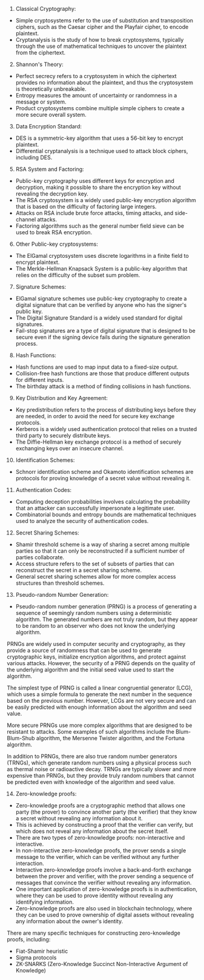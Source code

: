 1.  Classical Cryptography:

-   Simple cryptosystems refer to the use of substitution and transposition ciphers, such as the Caesar cipher and the Playfair cipher, to encode plaintext.
-   Cryptanalysis is the study of how to break cryptosystems, typically through the use of mathematical techniques to uncover the plaintext from the ciphertext.

2.  Shannon's Theory:

-   Perfect secrecy refers to a cryptosystem in which the ciphertext provides no information about the plaintext, and thus the cryptosystem is theoretically unbreakable.
-   Entropy measures the amount of uncertainty or randomness in a message or system.
-   Product cryptosystems combine multiple simple ciphers to create a more secure overall system.

3.  Data Encryption Standard:

-   DES is a symmetric-key algorithm that uses a 56-bit key to encrypt plaintext.
-   Differential cryptanalysis is a technique used to attack block ciphers, including DES.

5.  RSA System and Factoring:

-   Public-key cryptography uses different keys for encryption and decryption, making it possible to share the encryption key without revealing the decryption key.
-   The RSA cryptosystem is a widely used public-key encryption algorithm that is based on the difficulty of factoring large integers.
-   Attacks on RSA include brute force attacks, timing attacks, and side-channel attacks.
-   Factoring algorithms such as the general number field sieve can be used to break RSA encryption.

6.  Other Public-key cryptosystems:

-   The ElGamal cryptosystem uses discrete logarithms in a finite field to encrypt plaintext.
-   The Merkle-Hellman Knapsack System is a public-key algorithm that relies on the difficulty of the subset sum problem.

7.  Signature Schemes:

-   ElGamal signature schemes use public-key cryptography to create a digital signature that can be verified by anyone who has the signer's public key.
-   The Digital Signature Standard is a widely used standard for digital signatures.
-   Fail-stop signatures are a type of digital signature that is designed to be secure even if the signing device fails during the signature generation process.

8.  Hash Functions:

-   Hash functions are used to map input data to a fixed-size output.
-   Collision-free hash functions are those that produce different outputs for different inputs.
-   The birthday attack is a method of finding collisions in hash functions.

9.  Key Distribution and Key Agreement:

-   Key predistribution refers to the process of distributing keys before they are needed, in order to avoid the need for secure key exchange protocols.
-   Kerberos is a widely used authentication protocol that relies on a trusted third party to securely distribute keys.
-   The Diffie-Hellman key exchange protocol is a method of securely exchanging keys over an insecure channel.

10.  Identification Schemes:

-   Schnorr identification scheme and Okamoto identification schemes are protocols for proving knowledge of a secret value without revealing it.

11.  Authentication Codes:

-   Computing deception probabilities involves calculating the probability that an attacker can successfully impersonate a legitimate user.
-   Combinatorial bounds and entropy bounds are mathematical techniques used to analyze the security of authentication codes.

12.  Secret Sharing Schemes:

-   Shamir threshold scheme is a way of sharing a secret among multiple parties so that it can only be reconstructed if a sufficient number of parties collaborate.
-   Access structure refers to the set of subsets of parties that can reconstruct the secret in a secret sharing scheme.
-   General secret sharing schemes allow for more complex access structures than threshold schemes.

13.  Pseudo-random Number Generation:

-  Pseudo-random number generation (PRNG) is a process of generating a sequence of seemingly random numbers using a deterministic algorithm. The generated numbers are not truly random, but they appear to be random to an observer who does not know the underlying algorithm.

PRNGs are widely used in computer security and cryptography, as they provide a source of randomness that can be used to generate cryptographic keys, initialize encryption algorithms, and protect against various attacks. However, the security of a PRNG depends on the quality of the underlying algorithm and the initial seed value used to start the algorithm.

The simplest type of PRNG is called a linear congruential generator (LCG), which uses a simple formula to generate the next number in the sequence based on the previous number. However, LCGs are not very secure and can be easily predicted with enough information about the algorithm and seed value.

More secure PRNGs use more complex algorithms that are designed to be resistant to attacks. Some examples of such algorithms include the Blum-Blum-Shub algorithm, the Mersenne Twister algorithm, and the Fortuna algorithm.

In addition to PRNGs, there are also true random number generators (TRNGs), which generate random numbers using a physical process such as thermal noise or radioactive decay. TRNGs are typically slower and more expensive than PRNGs, but they provide truly random numbers that cannot be predicted even with knowledge of the algorithm and seed value.

14.  Zero-knowledge proofs:

-   Zero-knowledge proofs are a cryptographic method that allows one party (the prover) to convince another party (the verifier) that they know a secret without revealing any information about it.
-   This is achieved by constructing a proof that the verifier can verify, but which does not reveal any information about the secret itself.
-   There are two types of zero-knowledge proofs: non-interactive and interactive.
-   In non-interactive zero-knowledge proofs, the prover sends a single message to the verifier, which can be verified without any further interaction.
-   Interactive zero-knowledge proofs involve a back-and-forth exchange between the prover and verifier, with the prover sending a sequence of messages that convince the verifier without revealing any information.
-   One important application of zero-knowledge proofs is in authentication, where they can be used to prove identity without revealing any identifying information.
-   Zero-knowledge proofs are also used in blockchain technology, where they can be used to prove ownership of digital assets without revealing any information about the owner's identity.

There are many specific techniques for constructing zero-knowledge proofs, including:

-   Fiat-Shamir heuristic
-   Sigma protocols
-   ZK-SNARKS (Zero-Knowledge Succinct Non-Interactive Argument of Knowledge)